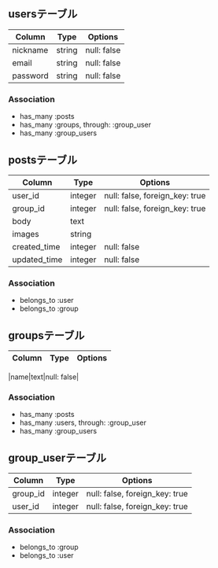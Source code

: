## usersテーブル
|Column|Type|Options|
|------|----|-------|
|nickname|string|null: false|
|email|string|null: false|
|password|string|null: false|
### Association
- has_many :posts
- has_many :groups, through: :group_user
- has_many :group_users

## postsテーブル
|Column|Type|Options|
|------|----|-------|
|user_id|integer|null: false, foreign_key: true|
|group_id|integer|null: false, foreign_key: true|
|body|text||
|images|string||
|created_time|integer|null: false|
|updated_time|integer|null: false|
### Association
- belongs_to :user
- belongs_to :group

## groupsテーブル
|Column|Type|Options|
|------|----|-------|

|name|text|null: false|
### Association
- has_many :posts
- has_many :users, through: :group_user
- has_many :group_users

## group_userテーブル
|Column|Type|Options|
|------|----|-------|
|group_id|integer|null: false, foreign_key: true|
|user_id|integer|null: false, foreign_key: true|
### Association
- belongs_to :group
- belongs_to :user
